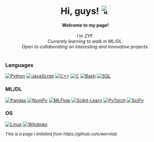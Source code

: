 <h1 align="center">Hi, guys! <img src="https://github.com/wervlad/wervlad/assets/24524555/766d336d-b87d-44ba-807c-c51de2bc6b4d" width="28px" alt="👋"></h1>

<p align="center">
    <b>Welcome to my page!</b><br><br>
    <i>
        I'm ZYF.<br>
        Currently learning to walk in ML/DL.<br>
        Open to collaborating on interesting and innovative projects.<br>
    </i><br>
</p>



### Languages
[![Python](https://img.shields.io/badge/python-black?style=for-the-badge&logo=python)](https://github.com/wervlad)
[![JavaScript](https://img.shields.io/badge/javascript-black?style=for-the-badge&logo=javascript)](https://github.com/wervlad)
[![C++](https://img.shields.io/badge/c++-black?style=for-the-badge&logo=cplusplus)](https://github.com/wervlad)
[![C](https://img.shields.io/badge/c-black?style=for-the-badge&logo=c)](https://github.com/wervlad)
[![Bash](https://img.shields.io/badge/bash-black?style=for-the-badge&logo=gnu-bash&logoColor=white)](https://github.com/wervlad)
[![SQL](https://img.shields.io/badge/sql-black?style=for-the-badge&logo=mysql)](https://github.com/wervlad)

### ML/DL
[![Pandas](https://img.shields.io/badge/pandas-black?style=for-the-badge&logo=pandas)](https://github.com/wervlad)
[![NumPy](https://img.shields.io/badge/numpy-black?style=for-the-badge&logo=numpy)](https://github.com/wervlad)
[![MLFlow](https://img.shields.io/badge/mlflow-black?style=for-the-badge&logo=numpy&logoColor=blue)](https://github.com/wervlad)
[![Scikit-Learn](https://img.shields.io/badge/scikit--learn-black?style=for-the-badge&logo=scikit-learn)](https://github.com/wervlad)
[![PyTorch](https://img.shields.io/badge/PyTorch-black?style=for-the-badge&logo=PyTorch)](https://github.com/wervlad)
[![SciPy](https://img.shields.io/badge/SciPy-black?style=for-the-badge&logo=scipy)](https://github.com/wervlad)

### OS
[![Linux](https://img.shields.io/badge/linux-black?style=for-the-badge&logo=Linux)](https://github.com/wervlad)
[![Windows](https://img.shields.io/badge/Windows-black?style=for-the-badge&logo=Windows)](https://github.com/wervlad)



<p align="left">
    <i>
        <font size=2>
        This is a page I imitated from https://github.com/wervlad.</font>
    </i>
</p>